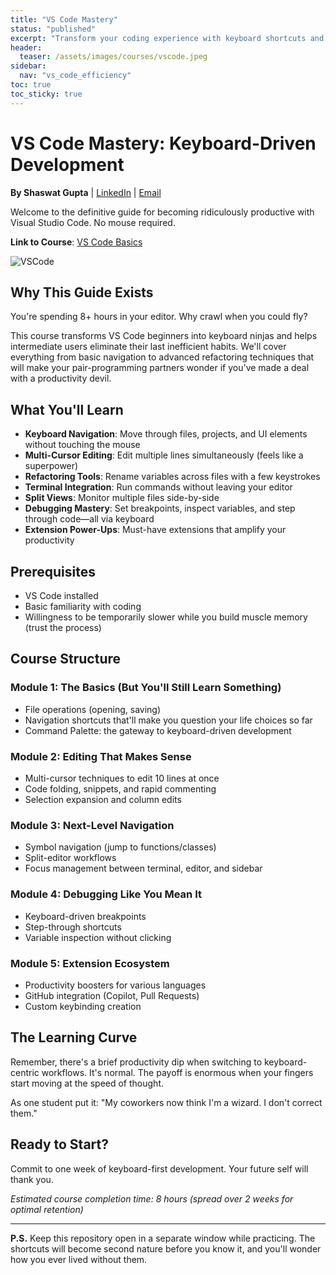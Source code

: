```yaml
---
title: "VS Code Mastery"
status: "published"
excerpt: "Transform your coding experience with keyboard shortcuts and advanced techniques in VS Code."
header:
  teaser: /assets/images/courses/vscode.jpeg
sidebar:
  nav: "vs_code_efficiency"
toc: true
toc_sticky: true
---
```



# VS Code Mastery: Keyboard-Driven Development

**By Shaswat Gupta** | [LinkedIn](https://www.linkedin.com/in/shaswat-gupta/) | [Email](mailto:shagupta@ethz.ch)

Welcome to the definitive guide for becoming ridiculously productive with Visual Studio Code. No mouse required.

**Link to Course**: [VS Code Basics](https://github.com/Shaswat-G/vs-code-basics)

![VSCode](vscode.jpeg)

## Why This Guide Exists

You're spending 8+ hours in your editor. Why crawl when you could fly?

This course transforms VS Code beginners into keyboard ninjas and helps intermediate users eliminate their last inefficient habits. We'll cover everything from basic navigation to advanced refactoring techniques that will make your pair-programming partners wonder if you've made a deal with a productivity devil.

## What You'll Learn

- **Keyboard Navigation**: Move through files, projects, and UI elements without touching the mouse
- **Multi-Cursor Editing**: Edit multiple lines simultaneously (feels like a superpower)
- **Refactoring Tools**: Rename variables across files with a few keystrokes
- **Terminal Integration**: Run commands without leaving your editor
- **Split Views**: Monitor multiple files side-by-side
- **Debugging Mastery**: Set breakpoints, inspect variables, and step through code—all via keyboard
- **Extension Power-Ups**: Must-have extensions that amplify your productivity

## Prerequisites

- VS Code installed
- Basic familiarity with coding
- Willingness to be temporarily slower while you build muscle memory (trust the process)

## Course Structure

### Module 1: The Basics (But You'll Still Learn Something)
- File operations (opening, saving)
- Navigation shortcuts that'll make you question your life choices so far
- Command Palette: the gateway to keyboard-driven development

### Module 2: Editing That Makes Sense
- Multi-cursor techniques to edit 10 lines at once
- Code folding, snippets, and rapid commenting
- Selection expansion and column edits

### Module 3: Next-Level Navigation
- Symbol navigation (jump to functions/classes)
- Split-editor workflows
- Focus management between terminal, editor, and sidebar

### Module 4: Debugging Like You Mean It
- Keyboard-driven breakpoints
- Step-through shortcuts
- Variable inspection without clicking

### Module 5: Extension Ecosystem
- Productivity boosters for various languages
- GitHub integration (Copilot, Pull Requests)
- Custom keybinding creation

## The Learning Curve

Remember, there's a brief productivity dip when switching to keyboard-centric workflows. It's normal. The payoff is enormous when your fingers start moving at the speed of thought.

As one student put it: "My coworkers now think I'm a wizard. I don't correct them."

## Ready to Start?

Commit to one week of keyboard-first development. Your future self will thank you.

*Estimated course completion time: 8 hours (spread over 2 weeks for optimal retention)*

---

**P.S.** Keep this repository open in a separate window while practicing. The shortcuts will become second nature before you know it, and you'll wonder how you ever lived without them.